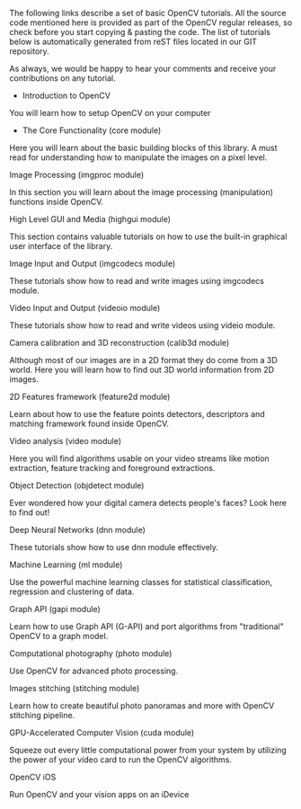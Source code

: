 The following links describe a set of basic OpenCV tutorials. All the source code mentioned here is provided as part of the OpenCV regular releases, so check before you start copying & pasting the code. The list of tutorials below is automatically generated from reST files located in our GIT repository.

As always, we would be happy to hear your comments and receive your contributions on any tutorial.

* Introduction to OpenCV

You will learn how to setup OpenCV on your computer

* The Core Functionality (core module)

Here you will learn about the basic building blocks of this library. A must read for understanding how to manipulate the images on a pixel level.

Image Processing (imgproc module)

In this section you will learn about the image processing (manipulation) functions inside OpenCV.

High Level GUI and Media (highgui module)

This section contains valuable tutorials on how to use the built-in graphical user interface of the library.

Image Input and Output (imgcodecs module)

These tutorials show how to read and write images using imgcodecs module.

Video Input and Output (videoio module)

These tutorials show how to read and write videos using videio module.

Camera calibration and 3D reconstruction (calib3d module)

Although most of our images are in a 2D format they do come from a 3D world. Here you will learn how to find out 3D world information from 2D images.

2D Features framework (feature2d module)

Learn about how to use the feature points detectors, descriptors and matching framework found inside OpenCV.

Video analysis (video module)

Here you will find algorithms usable on your video streams like motion extraction, feature tracking and foreground extractions.

Object Detection (objdetect module)

Ever wondered how your digital camera detects people's faces? Look here to find out!

Deep Neural Networks (dnn module)

These tutorials show how to use dnn module effectively.

Machine Learning (ml module)

Use the powerful machine learning classes for statistical classification, regression and clustering of data.

Graph API (gapi module)

Learn how to use Graph API (G-API) and port algorithms from "traditional" OpenCV to a graph model.

Computational photography (photo module)

Use OpenCV for advanced photo processing.

Images stitching (stitching module)

Learn how to create beautiful photo panoramas and more with OpenCV stitching pipeline.

GPU-Accelerated Computer Vision (cuda module)

Squeeze out every little computational power from your system by utilizing the power of your video card to run the OpenCV algorithms.

OpenCV iOS

Run OpenCV and your vision apps on an iDevice
